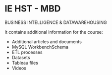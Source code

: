 # IE HST - MBD
BUSINESS INTELLIGENCE &amp; DATAWAREHOUSING

It contains additional information for the course:

  - Additional articles and documents
  - MySQL WorkbenchSchema
  - ETL processes
  - Datasets
  - Tableau files
  - Videos
